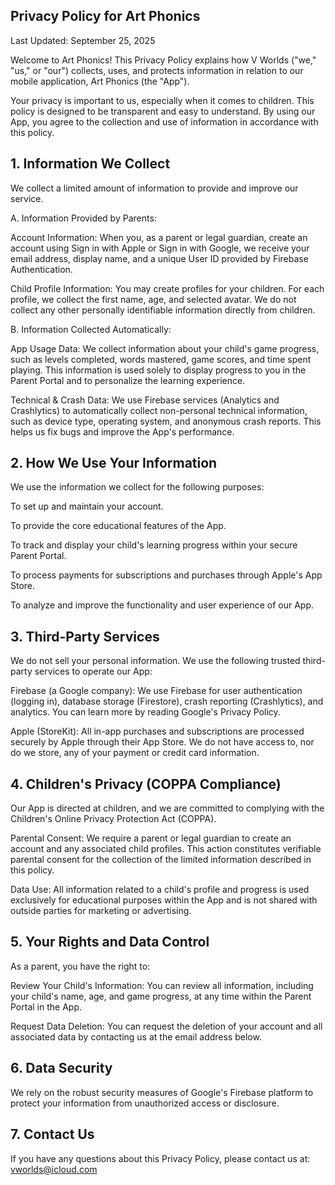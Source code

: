 ## Privacy Policy for Art Phonics
Last Updated: September 25, 2025

Welcome to Art Phonics! This Privacy Policy explains how V Worlds ("we," "us," or "our") collects, uses, and protects information in relation to our mobile application, Art Phonics (the "App").

Your privacy is important to us, especially when it comes to children. This policy is designed to be transparent and easy to understand. By using our App, you agree to the collection and use of information in accordance with this policy.

## 1. Information We Collect

We collect a limited amount of information to provide and improve our service.

A. Information Provided by Parents:

Account Information: When you, as a parent or legal guardian, create an account using Sign in with Apple or Sign in with Google, we receive your email address, display name, and a unique User ID provided by Firebase Authentication.

Child Profile Information: You may create profiles for your children. For each profile, we collect the first name, age, and selected avatar. We do not collect any other personally identifiable information directly from children.

B. Information Collected Automatically:

App Usage Data: We collect information about your child's game progress, such as levels completed, words mastered, game scores, and time spent playing. This information is used solely to display progress to you in the Parent Portal and to personalize the learning experience.

Technical & Crash Data: We use Firebase services (Analytics and Crashlytics) to automatically collect non-personal technical information, such as device type, operating system, and anonymous crash reports. This helps us fix bugs and improve the App's performance.

## 2. How We Use Your Information

We use the information we collect for the following purposes:

To set up and maintain your account.

To provide the core educational features of the App.

To track and display your child's learning progress within your secure Parent Portal.

To process payments for subscriptions and purchases through Apple's App Store.

To analyze and improve the functionality and user experience of our App.

## 3. Third-Party Services

We do not sell your personal information. We use the following trusted third-party services to operate our App:

Firebase (a Google company): We use Firebase for user authentication (logging in), database storage (Firestore), crash reporting (Crashlytics), and analytics. You can learn more by reading Google's Privacy Policy.

Apple (StoreKit): All in-app purchases and subscriptions are processed securely by Apple through their App Store. We do not have access to, nor do we store, any of your payment or credit card information.

## 4. Children's Privacy (COPPA Compliance)

Our App is directed at children, and we are committed to complying with the Children's Online Privacy Protection Act (COPPA).

Parental Consent: We require a parent or legal guardian to create an account and any associated child profiles. This action constitutes verifiable parental consent for the collection of the limited information described in this policy.

Data Use: All information related to a child's profile and progress is used exclusively for educational purposes within the App and is not shared with outside parties for marketing or advertising.

## 5. Your Rights and Data Control

As a parent, you have the right to:

Review Your Child's Information: You can review all information, including your child's name, age, and game progress, at any time within the Parent Portal in the App.

Request Data Deletion: You can request the deletion of your account and all associated data by contacting us at the email address below.

## 6. Data Security

We rely on the robust security measures of Google's Firebase platform to protect your information from unauthorized access or disclosure.

## 7. Contact Us

If you have any questions about this Privacy Policy, please contact us at:
vworlds@icloud.com
